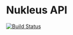 # Nukleus API

[![Build Status][build-status-image]][build-status]

[build-status-image]: https://travis-ci.org/reaktivity/nukleus.java.svg?branch=develop
[build-status]: https://travis-ci.org/reaktivity/nukleus.java
